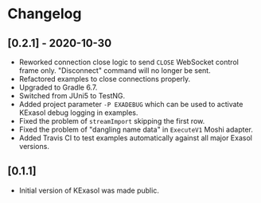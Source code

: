 # Changelog

## [0.2.1] - 2020-10-30

- Reworked connection close logic to send `CLOSE` WebSocket control frame only. "Disconnect" command will no longer be sent.
- Refactored examples to close connections properly.
- Upgraded to Gradle 6.7.
- Switched from JUni5 to TestNG.
- Added project parameter `-P EXADEBUG` which can be used to activate KExasol debug logging in examples.
- Fixed the problem of `streamImport` skipping the first row.
- Fixed the problem of "dangling name data" in `ExecuteV1` Moshi adapter.
- Added Travis CI to test examples automatically against all major Exasol versions.

## [0.1.1]

- Initial version of KExasol was made public.
